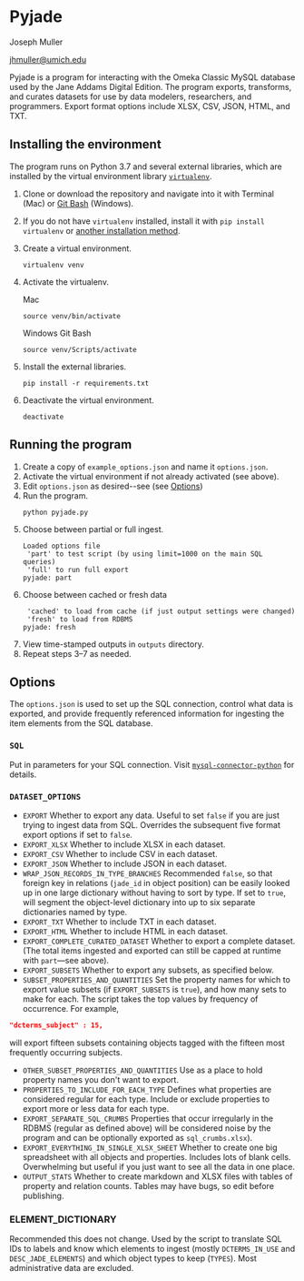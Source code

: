 # Pyjade

Joseph Muller

jhmuller@umich.edu

Pyjade is a program for interacting with the Omeka Classic MySQL database used by the Jane Addams Digital Edition. The program exports, transforms, and curates datasets for use by data modelers, researchers, and programmers. Export format options include XLSX, CSV, JSON, HTML, and TXT.

## Installing the environment
The program runs on Python 3.7 and several external libraries, which are installed by the virtual environment library [`virtualenv`](https://pypi.org/project/virtualenv/).

1. Clone or download the repository and navigate into it with Terminal (Mac) or [Git Bash](https://gitforwindows.org/) (Windows).
2. If you do not have `virtualenv` installed, install it with `pip install virtualenv` or [another installation method](https://virtualenv.pypa.io/en/latest/installation.html).
3. Create a virtual environment.
    ```
    virtualenv venv
    ```
4. Activate the virtualenv.

    Mac
    ```
    source venv/bin/activate
    ```
    Windows Git Bash
    ```
    source venv/Scripts/activate
    ```

5. Install the external libraries.
    ```
    pip install -r requirements.txt
    ```
6. Deactivate the virtual environment.
    ```
    deactivate
    ```

## Running the program
1. Create a copy of `example_options.json` and name it `options.json`.
2. Activate the virtual environment if not already activated (see above).
3. Edit `options.json` as desired--see (see [Options](#Options))
4. Run the program.
    ```
    python pyjade.py
    ```
5. Choose between partial or full ingest.
    ```
    Loaded options file
     'part' to test script (by using limit=1000 on the main SQL queries)
     'full' to run full export
    pyjade: part
    ```
6. Choose between cached or fresh data
    ```
     'cached' to load from cache (if just output settings were changed)
     'fresh' to load from RDBMS
    pyjade: fresh
    ```
7. View time-stamped outputs in `outputs` directory.
8. Repeat steps 3–7 as needed.

## Options
The `options.json` is used to set up the SQL connection, control what data is exported, and provide frequently referenced information for ingesting the item elements from the SQL database.

### `SQL`
Put in parameters for your SQL connection. Visit [`mysql-connector-python`](https://github.com/mysql/mysql-connector-python) for details.

### `DATASET_OPTIONS`
* `EXPORT` Whether to export any data. Useful to set `false` if you are just trying to ingest data from SQL. Overrides the subsequent five format export options if set to `false`.
* `EXPORT_XLSX` Whether to include XLSX in each dataset.
* `EXPORT_CSV` Whether to include CSV in each dataset.
* `EXPORT_JSON` Whether to include JSON in each dataset.
* `WRAP_JSON_RECORDS_IN_TYPE_BRANCHES` Recommended `false`, so that foreign key in relations (`jade_id` in object position) can be easily looked up in one large dictionary without having to sort by type. If set to `true`, will segment the object-level dictionary into up to six separate dictionaries named by type.
* `EXPORT_TXT` Whether to include TXT in each dataset.
* `EXPORT_HTML` Whether to include HTML in each dataset.
* `EXPORT_COMPLETE_CURATED_DATASET` Whether to export a complete dataset. (The total items ingested and exported can still be capped at runtime with `part`—see above).
* `EXPORT_SUBSETS` Whether to export any subsets, as specified below.
* `SUBSET_PROPERTIES_AND_QUANTITIES` Set the property names for which to export value subsets (if `EXPORT_SUBSETS` is `true`), and how many sets to make for each. The script takes the top values by frequency of occurrence. For example,
```json
"dcterms_subject" : 15,
```
will export fifteen subsets containing objects tagged with the fifteen most frequently occurring subjects.
* `OTHER_SUBSET_PROPERTIES_AND_QUANTITIES` Use as a place to hold property names you don't want to export.
* `PROPERTIES_TO_INCLUDE_FOR_EACH_TYPE` Defines what properties are considered regular for each type. Include or exclude properties to export more or less data for each type.
* `EXPORT_SEPARATE_SQL_CRUMBS` Properties that occur irregularly in the RDBMS (regular as defined above) will be considered noise by the program and can be optionally exported as `sql_crumbs.xlsx`).
* `EXPORT_EVERYTHING_IN_SINGLE_XLSX_SHEET` Whether to create one big spreadsheet with all objects and properties. Includes lots of blank cells. Overwhelming but useful if you just want to see all the data in one place.
* `OUTPUT_STATS` Whether to create markdown and XLSX files with tables of property and relation counts. Tables may have bugs, so edit before publishing.

### ELEMENT_DICTIONARY
Recommended this does not change. Used by the script to translate SQL IDs to labels and know which elements to ingest (mostly `DCTERMS_IN_USE` and `DESC_JADE_ELEMENTS`) and which object types to keep (`TYPES`). Most administrative data are excluded.
